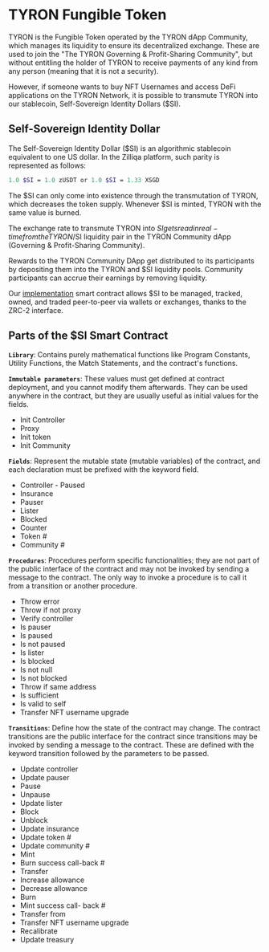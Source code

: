 # TYRON Fungible Token
TYRON is the Fungible Token operated by the TYRON dApp Community, which manages its liquidity to ensure its decentralized exchange. These are used to join the "The TYRON Governing & Profit-Sharing Community", but without entitling the holder of TYRON to receive payments of any kind from any person (meaning that it is not a security). 

However, if someone wants to buy NFT Usernames and access DeFi applications on the TYRON Network, it is possible to transmute TYRON into our stablecoin, Self-Sovereign Identity Dollars ($SI). 

## Self-Sovereign Identity Dollar

The Self-Sovereign Identity Dollar ($SI) is an algorithmic stablecoin equivalent to one US dollar. In the Zilliqa platform, such parity is represented as follows: 

```graphql
1.0 $SI = 1.0 zUSDT or 1.0 $SI = 1.33 XSGD
```

The $SI can only come into existence through the transmutation of TYRON, which decreases the token supply. Whenever $SI is minted, TYRON with the same value is burned.

The exchange rate to transmute TYRON into $SI gets read in real-time from the TYRON/$SI liquidity pair in the TYRON Community dApp (Governing & Profit-Sharing Community).

Rewards to the TYRON Community DApp get distributed to its participants by depositing them into the TYRON and $SI liquidity pools. Community participants can accrue their earnings by removing liquidity.
 
Our [implementation](./$si.tyron.scilla) smart contract allows $SI to be managed, tracked, owned, and traded peer-to-peer via wallets or exchanges, thanks to the ZRC-2 interface.

## **Parts of the $SI Smart Contract**
**```Library```**: Contains purely mathematical functions like Program Constants, Utility Functions, the Match Statements, and the contract's functions. 

**```Immutable parameters```**: These values must get defined at contract deployment, and you cannot modify them afterwards. They can be used anywhere in the contract, but they are usually useful as initial values for the fields.
   - Init Controller 
  - Proxy
  - Init token
  - Init Community

**```Fields```**: Represent the mutable state (mutable variables) of the contract, and each declaration must be prefixed with the keyword field.
   - Controller
    - Paused
  - Insurance 
  - Pauser
 - Lister
  - Blocked
- Counter
 - Token #
- Community #

**```Procedures```**: Procedures perform specific functionalities; they are not part of the public interface of the contract and may not be invoked by sending a message to the contract. The only way to invoke a procedure is to call it from a transition or another procedure. 

- Throw error
- Throw if not proxy
- Verify controller
- Is pauser
- Is paused
- Is not paused
- Is lister
- Is blocked
- Is not null
- Is not blocked
- Throw if same address
- Is sufficient
- Is valid to self
- Transfer NFT username upgrade

**```Transitions```**: Define how the state of the contract may change. The contract transitions are the public interface for the contract since transitions may be invoked by sending a message to the contract. 
These are defined with the keyword transition followed by the parameters to be passed.

- Update controller
- Update pauser
- Pause
- Unpause
- Update lister
- Block
- Unblock
- Update insurance
- Update token #
- Update community #
- Mint
- Burn success call-back #
- Transfer
- Increase allowance
- Decrease allowance
- Burn
- Mint success call- back #
- Transfer from
- Transfer NFT username upgrade
- Recalibrate
- Update treasury